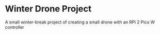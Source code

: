 # Winter Drone Project

A small winter-break project of creating a small drone with an RPi 2 Pico W controller
